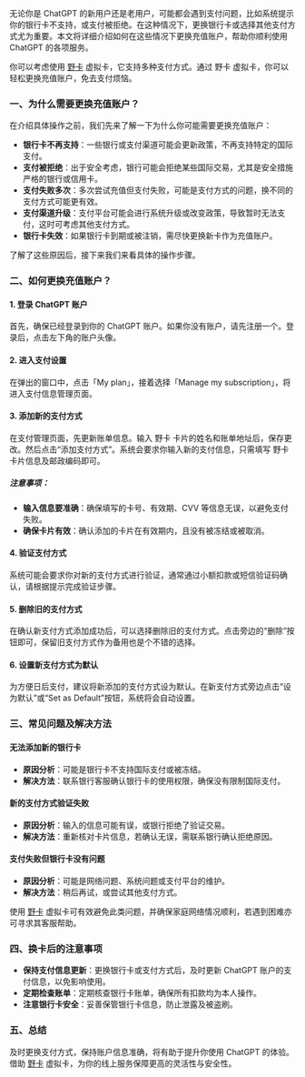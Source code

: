 无论你是 ChatGPT 的新用户还是老用户，可能都会遇到支付问题，比如系统提示你的银行卡不支持，或支付被拒绝。在这种情况下，更换银行卡或选择其他支付方式尤为重要。本文将详细介绍如何在这些情况下更换充值账户，帮助你顺利使用 ChatGPT 的各项服务。

你可以考虑使用 [野卡](https://bit.ly/bewildcard) 虚拟卡，它支持多种支付方式。通过 野卡 虚拟卡，你可以轻松更换充值账户，免去支付烦恼。

### 一、为什么需要更换充值账户？

在介绍具体操作之前，我们先来了解一下为什么你可能需要更换充值账户：

- **银行卡不再支持**：一些银行或支付渠道可能会更新政策，不再支持特定的国际支付。
- **支付被拒绝**：出于安全考虑，银行可能会拒绝某些国际交易，尤其是安全措施严格的银行或信用卡。
- **支付失败多次**：多次尝试充值但支付失败，可能是支付方式的问题，换不同的支付方式可能更有效。
- **支付渠道升级**：支付平台可能会进行系统升级或改变政策，导致暂时无法支付，这时可考虑其他支付方式。
- **银行卡失效**：如果银行卡到期或被注销，需尽快更换新卡作为充值账户。

了解了这些原因后，接下来我们来看具体的操作步骤。

### 二、如何更换充值账户？

#### 1. 登录 ChatGPT 账户

首先，确保已经登录到你的 ChatGPT 账户。如果你没有账户，请先注册一个。登录后，点击左下角的账户头像。

#### 2. 进入支付设置

在弹出的窗口中，点击「My plan」，接着选择「Manage my subscription」，将进入支付信息管理页面。

#### 3. 添加新的支付方式

在支付管理页面，先更新账单信息。输入 野卡 卡片的姓名和账单地址后，保存更改。然后点击“添加支付方式”。系统会要求你输入新的支付信息，只需填写 野卡 卡片信息及邮政编码即可。

##### 注意事项：
- **输入信息要准确**：确保填写的卡号、有效期、CVV 等信息无误，以避免支付失败。
- **确保卡片有效**：确认添加的卡片在有效期内，且没有被冻结或被取消。

#### 4. 验证支付方式

系统可能会要求你对新的支付方式进行验证，通常通过小额扣款或短信验证码确认，请根据提示完成验证步骤。

#### 5. 删除旧的支付方式

在确认新支付方式添加成功后，可以选择删除旧的支付方式。点击旁边的“删除”按钮即可，保留旧支付方式作为备用也是个不错的选择。

#### 6. 设置新支付方式为默认

为方便日后支付，建议将新添加的支付方式设为默认。在新支付方式旁边点击“设为默认”或“Set as Default”按钮，系统将会自动设置。

### 三、常见问题及解决方法

#### 无法添加新的银行卡

- **原因分析**：可能是银行卡不支持国际支付或被冻结。
- **解决方法**：联系银行客服确认银行卡的使用权限，确保没有限制国际支付。

#### 新的支付方式验证失败

- **原因分析**：输入的信息可能有误，或银行拒绝了验证交易。
- **解决方法**：重新核对卡片信息，若确认无误，需联系银行确认拒绝原因。

#### 支付失败但银行卡没有问题

- **原因分析**：可能是网络问题、系统问题或支付平台的维护。
- **解决方法**：稍后再试，或尝试其他支付方式。

使用 [野卡](https://bit.ly/bewildcard) 虚拟卡可有效避免此类问题，并确保家庭网络情况顺利，若遇到困难亦可寻求其客服帮助。

### 四、换卡后的注意事项

- **保持支付信息更新**：更换银行卡或支付方式后，及时更新 ChatGPT 账户的支付信息，以免影响使用。
- **定期检查账单**：定期核查银行卡账单，确保所有扣款均为本人操作。
- **注意银行卡安全**：妥善保管银行卡信息，防止泄露及被盗刷。

### 五、总结

及时更换支付方式，保持账户信息准确，将有助于提升你使用 ChatGPT 的体验。借助 [野卡](https://bit.ly/bewildcard) 虚拟卡，为你的线上服务保障更高的灵活性与安全性。